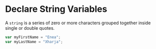 # Declare String Variables

A `string` is a series of zero or more characters grouped together inside single or double quotes.

```js
var myFirstName = "Enea";
var myLastName = "Xharja";
```
